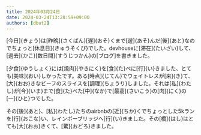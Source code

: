 ```yaml
---
title: 2024年03月24日
date: 2024-03-24T13:28:59+09:00
authors: [dbut2]
---
```

[今日]{きょう}は[昨晩]{さくばん}[遅]{おそ}くまで[遊]{あそ}んだ[後]{あと}なのでちょっと[休息日]{きゅうそくび}でした。devhouseに[滞在]{たいざい}して、[過去]{かこ}[数日間]{すうじつかん}の[ブログ]を書きました。

[夕食]{ゆうしょく}には[焼肉]{やきにく}を[食]{た}べに[行]{い}きました、とても[美味]{おい}しかったです。ある[時点]{じてん}でウェイトレスが[来]{き}て、[大]{おお}きなビーフのスライスを[調理]{ちょうり}しました。それは[私]{わたし}が[今]{いま}まで[食]{た}べた[中]{なか}で[最高]{さいこう}の[肉]{にく}の[一]{ひと}つでした。

その[後]{あと}、[私]{わたし}たちのairbnbの[近]{ちか}くでちょっとした5kランを[行]{おこな}い、レインボーブリッジへ[行]{い}きました。その[橋]{はし}はとても[大]{おお}きくて、[驚]{おどろ}きました。